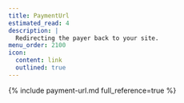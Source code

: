```yaml
---
title: PaymentUrl
estimated_read: 4
description: |
  Redirecting the payer back to your site.
menu_order: 2100
icon:
  content: link
  outlined: true
---
```


{% include payment-url.md full_reference=true %}
